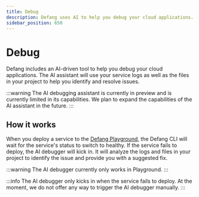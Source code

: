 ```yaml
---
title: Debug
description: Defang uses AI to help you debug your cloud applications.
sidebar_position: 650
---
```


# Debug

Defang includes an AI-driven tool to help you debug your cloud applications. The AI assistant will use your service logs as well as the files in your project to help you identify and resolve issues.

:::warning
The AI debugging assistant is currently in preview and is currently limited in its capabilities. We plan to expand the capabilities of the AI assistant in the future.
:::

## How it works

When you deploy a service to the [Defang Playground](./defang-playground.md), the Defang CLI will wait for the service's status to switch to healthy. If the service fails to deploy, the AI debugger will kick in. It will analyze the logs and files in your project to identify the issue and provide you with a suggested fix.

:::warning
The AI debugger currently only works in Playground.
:::

:::info
The AI debugger only kicks in when the service fails to deploy. At the moment, we do not offer any way to trigger the AI debugger manually.
:::
